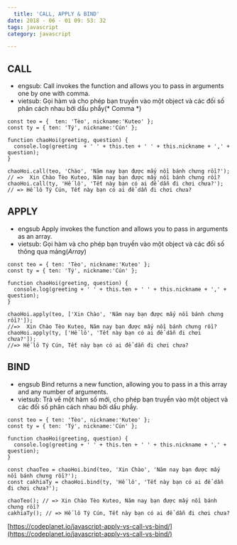 ```yaml
---
  title: 'CALL, APPLY & BIND'
date: 2018 - 06 - 01 09: 53: 32
tags: javascript
category: javascript

---
```

## CALL
- engsub: Call invokes the function and allows you to pass in arguments one by one with comma.
- vietsub: Gọi hàm và cho phép bạn truyền vào một object và các đối số phân cách nhau bởi dấu phẩy(* Comma *)
``` JS
const teo = {  ten: 'Tèo', nickname:'Kuteo' };
const ty = { ten: 'Tý', nickname:'Cún' };

function chaoHoi(greeting, question) {
  console.log(greeting  + ' ' + this.ten + ' ' + this.nickname + ',' + question);
}

chaoHoi.call(teo, 'Chào', 'Năm nay bạn được mấy nồi bánh chưng rồi?'); // =>  Xin Chào Tèo Kuteo, Năm nay bạn được mấy nồi bánh chưng rồi?
chaoHoi.call(ty, 'Hế lô', 'Tết này bạn có ai để dẫn đi chơi chưa?'); // => Hế lô Tý Cún, Tết này bạn có ai để dẫn đi chơi chưa?
```

## APPLY
- engsub Apply invokes the function and allows you to pass in arguments as an array.
- vietsub: Gọi hàm và cho phép bạn truyền vào một object và các đối số thông qua mảng(*Array*)

``` JS
const teo = { ten: 'Tèo', nickname:'Kuteo' };
const ty = { ten: 'Tý', nickname:'Cún' };

function chaoHoi(greeting, question) {
  console.log(greeting + ' ' + this.ten + ' ' + this.nickname + ',' + question);
}

chaoHoi.apply(teo, ['Xin Chào', 'Năm nay bạn được mấy nồi bánh chưng rồi?']); 
//=>  Xin Chào Tèo Kuteo, Năm nay bạn được mấy nồi bánh chưng rồi?
chaoHoi.apply(ty, ['Hế lô', 'Tết này bạn có ai để dẫn đi chơi chưa?']); 
//=> Hế lô Tý Cún, Tết này bạn có ai để dẫn đi chơi chưa?
```
## BIND
- engsub Bind returns a new function, allowing you to pass in a this array and any number of arguments.
- vietsub: Trả về một hàm số mới, cho phép bạn truyền vào một object và các đối số phân cách nhau bởi dấu phẩy.
``` JS
const teo = { ten: 'Tèo', nickname:'Kuteo' };
const ty = { ten: 'Tý', nickname:'Cún' };

function chaoHoi(greeting, question) {
  console.log(greeting + ' ' + this.ten + ' ' + this.nickname + ',' + question);
}

const chaoTeo = chaoHoi.bind(teo, 'Xin Chào', 'Năm nay bạn được mấy nồi bánh chưng rồi?');
const cakhiaTy = chaoHoi.bind(ty, 'Hế lô', 'Tết này bạn có ai để dẫn đi chơi chưa?');

chaoTeo(); // => Xin Chào Tèo Kuteo, Năm nay bạn được mấy nồi bánh chưng rồi?
cakhiaTy(); // => Hế lô Tý Cún, Tết này bạn có ai để dẫn đi chơi chưa?
```

[https://codeplanet.io/javascript-apply-vs-call-vs-bind/](https://codeplanet.io/javascript-apply-vs-call-vs-bind/)